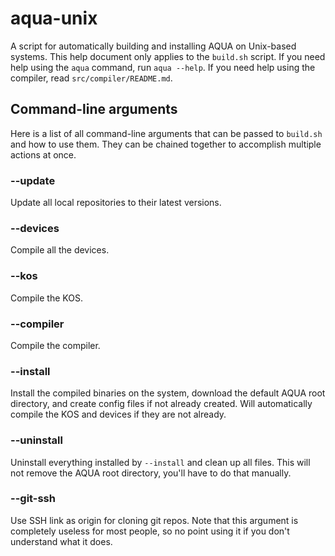 # aqua-unix
A script for automatically building and installing AQUA on Unix-based systems.
This help document only applies to the `build.sh` script.
If you need help using the `aqua` command, run `aqua --help`.
If you need help using the compiler, read `src/compiler/README.md`.

## Command-line arguments
Here is a list of all command-line arguments that can be passed to `build.sh` and how to use them.
They can be chained together to accomplish multiple actions at once.

### --update
Update all local repositories to their latest versions.

### --devices
Compile all the devices.

### --kos
Compile the KOS.

### --compiler
Compile the compiler.

### --install
Install the compiled binaries on the system, download the default AQUA root directory, and create config files if not already created.
Will automatically compile the KOS and devices if they are not already.

### --uninstall
Uninstall everything installed by `--install` and clean up all files.
This will not remove the AQUA root directory, you'll have to do that manually.

### --git-ssh
Use SSH link as origin for cloning git repos.
Note that this argument is completely useless for most people, so no point using it if you don't understand what it does.
